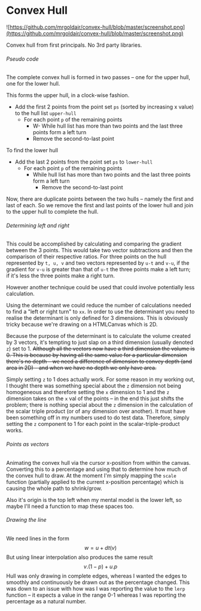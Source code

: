 # Convex Hull

![https://github.com/mrgoldair/convex-hull/blob/master/screenshot.png](https://github.com/mrgoldair/convex-hull/blob/master/screenshot.png)

Convex hull from first principals. No 3rd party libraries.

###### Pseudo code

The complete convex hull is formed in two passes – one for the upper hull, one for the lower hull.

This forms the upper hull, in a clock-wise fashion.

- Add the first 2 points from the point set `ps` (sorted by increasing x value) to the hull list `upper-hull`
  	- For each point `p` of the remaining points
  		- W- While hull list has more than two points and the last three points form a left turn
  	     - Remove the second-to-last point

To find the lower hull

- Add the last 2 points from the point set `ps` to `lower-hull`
  - For each point `p` of the remaining points
    - While hull list has more than two points and the last three points form a left turn
      - Remove the second-to-last point

Now, there are duplicate points between the two hulls – namely the first and last of each. So we remove the first and last points of the lower hull and join to the upper hull to complete the hull.



###### Determining left and right

This could be accomplished by calculating and comparing the gradient between the 3 points. This would take two vector subtractions and then the comparison of their respective ratios. For three points on the hull represented by `t, u, v` and two vectors represented by `u-t` and `v-u`, if the gradient for `v-u` is greater than that of `u-t` the three points make a left turn; if it's less the three points make a right turn.

However another technique could be used that could involve potentially less calculation.

Using the determinant we could reduce the number of calculations needed to find a "left or right turn" to `xx`. In order to use the determinant you need to realise the   determinant is only defined for 3 dimensions. This is obviously tricky because we're drawing on a HTMLCanvas which is 2D.

Because the purpose of the determinant is to calculate the volume created by 3 vectors, it's tempting to just slap on a third dimension (usually denoted `z`) set to 1. ~~Although all the vectors now have a third dimension the volume is 0. This is because by having all the same value for a particular dimension there's no depth – we need a difference of dimension to convey depth (and area in 2D) – and when we have no depth we only have area.~~

Simply setting `z` to 1 does actually work. For some reason in my working out, I thought there was something special about the `z` dimension not being homogeneous and therefore setting the `x` dimension to 1 and the `z` dimension takes on the `x` val of the points – in the end this just shifts the problem; there is nothing special about the `z` dimension in the calculation of the scalar triple product (or of any dimension over another). It must have been something off in my numbers used to do test data. Therefore, simply setting the `z` component to 1 for each point in the scalar-triple-product works.

###### Points as vectors

Animating the convex hull via the cursor x-position from within the canvas. Converting this to a percentage and using that to determine how much of the convex hull to draw. At the moment I'm simply mapping the `scale` function (partially applied to the current x-position percentage) which is causing the whole path to shrink/grow.

Also it's origin is the top left when my mental model is the lower left, so maybe I'll need a function to map these spaces too.



###### Drawing the line

We need lines in the form
$$
w = u + dt(v)
$$
But using linear interpolation also produces the same result
$$
v.(1-p) + u.p
$$
Hull was only drawing in complete edges, whereas I wanted the edges to smoothly and continuously be drawn out as the percentage changed. This was down to an issue with how was I was reporting the value to the `lerp` function – it expects a value in the range 0-1 whereas I was reporting the percentage as a natural number.

